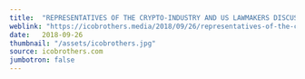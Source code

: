 ```yaml
---
title:  "REPRESENTATIVES OF THE CRYPTO-INDUSTRY AND US LAWMAKERS DISCUSSED THE REGULATION OF DIGITAL CURRENCIES"
weblink: "https://icobrothers.media/2018/09/26/representatives-of-the-crypto-industry-and-us-lawmakers-discussed-the-regulation-of-digital-currencies/"
date:   2018-09-26
thumbnail: "/assets/icobrothers.jpg"
source: icobrothers.com
jumbotron: false
---
```


